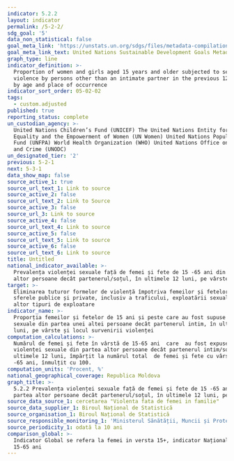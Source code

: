 ```yaml
---
indicator: 5.2.2
layout: indicator
permalink: /5-2-2/
sdg_goal: '5'
data_non_statistical: false
goal_meta_link: 'https://unstats.un.org/sdgs/files/metadata-compilation/Metadata-Goal-5.pdf'
goal_meta_link_text: United Nations Sustainable Development Goals Metadata (PDF 294 KB)
graph_type: line
indicator_definition: >-
  Proportion of women and girls aged 15 years and older subjected to sexual
  violence by persons other than an intimate partner in the previous 12 months,
  by age and place of occurrence
indicator_sort_order: 05-02-02
tags:
  - custom.adjusted
published: true
reporting_status: complete
un_custodian_agency: >-
  United Nations Children’s Fund (UNICEF) The United Nations Entity for Gender
  Equality and the Empowerment of Women (UN Women) United Nations Population
  Fund (UNFPA) World Health Organization (WHO) United Nations Office on Drugs
  and Crime (UNODC)  
un_designated_tier: '2'
previous: 5-2-1
next: 5-3-1
data_show_map: false
source_active_1: true
source_url_text_1: Link to source
source_active_2: false
source_url_text_2: Link to Source
source_active_3: false
source_url_3: Link to source
source_active_4: false
source_url_text_4: Link to source
source_active_5: false
source_url_text_5: Link to source
source_active_6: false
source_url_text_6: Link to source
title: Untitled
national_indicator_available: >-
  Prevalența violenței sexuale față de femei și fete de 15 -65 ani din partea
  altor persoane decât partenerul/soțul, în ultimele 12 luni, pe vârste
target: >-
  Eliminarea tuturor formelor de violență împotriva femeilor și fetelor, în
  sferele publice și private, inclusiv a traficului, exploatării sexuale și a
  altor tipuri de exploatare
indicator_name: >-
  Proporția femeilor și fetelor de 15 ani și peste care au fost supuse violenței
  sexuale din partea unei altei persoane decât partenerul intim, în ultimele 12
  luni, pe vârste și locul survenirii violenței
computation_calculations: >-
  Numărul de femei și fete în vârstă de 15-65 ani  care  au fost expuse
  violenței sexuale din partea altor persoane decât partenerul intim/soț,  în
  ultimele 12 luni, împărțit la numărul total  de femei și fete cu vârsta de 15
  -65 ani, înmulțit cu 100.
computation_units: 'Procent, %'
national_geographical_coverage: Republica Moldova
graph_title: >-
  5.2.2 Prevalența violenței sexuale față de femei și fete de 15 -65 ani din
  partea altor persoane decât partenerul/soțul, în ultimele 12 luni, pe vârste
source_data_source_1: cercetarea "Violenta fata de femei in familie"
source_data_supplier_1: Biroul Național de Statistică
source_organisation_1: Biroul Național de Statistică
source_responsible_monitoring_1: 'Ministerul Sănătății, Muncii și Protecției Sociale'
source_periodicity_1: odată la 10 ani
comparison_global: >-
  Indicator Global se refera la femei in versta 15+, indicator Național - femei
  15-65 ani
---
```

